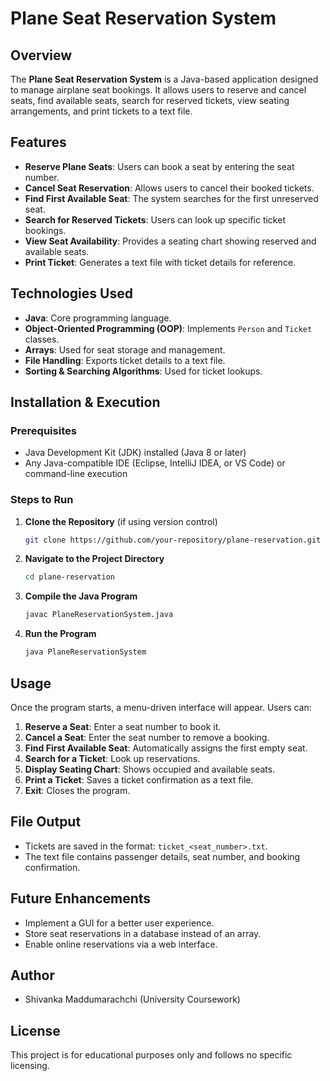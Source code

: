 # Plane Seat Reservation System

## Overview
The **Plane Seat Reservation System** is a Java-based application designed to manage airplane seat bookings. It allows users to reserve and cancel seats, find available seats, search for reserved tickets, view seating arrangements, and print tickets to a text file.

## Features
- **Reserve Plane Seats**: Users can book a seat by entering the seat number.
- **Cancel Seat Reservation**: Allows users to cancel their booked tickets.
- **Find First Available Seat**: The system searches for the first unreserved seat.
- **Search for Reserved Tickets**: Users can look up specific ticket bookings.
- **View Seat Availability**: Provides a seating chart showing reserved and available seats.
- **Print Ticket**: Generates a text file with ticket details for reference.

## Technologies Used
- **Java**: Core programming language.
- **Object-Oriented Programming (OOP)**: Implements `Person` and `Ticket` classes.
- **Arrays**: Used for seat storage and management.
- **File Handling**: Exports ticket details to a text file.
- **Sorting & Searching Algorithms**: Used for ticket lookups.

## Installation & Execution
### Prerequisites
- Java Development Kit (JDK) installed (Java 8 or later)
- Any Java-compatible IDE (Eclipse, IntelliJ IDEA, or VS Code) or command-line execution

### Steps to Run
1. **Clone the Repository** (if using version control)
   ```sh
   git clone https://github.com/your-repository/plane-reservation.git
   ```
2. **Navigate to the Project Directory**
   ```sh
   cd plane-reservation
   ```
3. **Compile the Java Program**
   ```sh
   javac PlaneReservationSystem.java
   ```
4. **Run the Program**
   ```sh
   java PlaneReservationSystem
   ```

## Usage
Once the program starts, a menu-driven interface will appear. Users can:
1. **Reserve a Seat**: Enter a seat number to book it.
2. **Cancel a Seat**: Enter the seat number to remove a booking.
3. **Find First Available Seat**: Automatically assigns the first empty seat.
4. **Search for a Ticket**: Look up reservations.
5. **Display Seating Chart**: Shows occupied and available seats.
6. **Print a Ticket**: Saves a ticket confirmation as a text file.
7. **Exit**: Closes the program.

## File Output
- Tickets are saved in the format: `ticket_<seat_number>.txt`.
- The text file contains passenger details, seat number, and booking confirmation.

## Future Enhancements
- Implement a GUI for a better user experience.
- Store seat reservations in a database instead of an array.
- Enable online reservations via a web interface.

## Author
- Shivanka Maddumarachchi (University Coursework)

## License
This project is for educational purposes only and follows no specific licensing.

